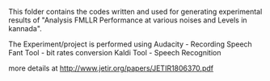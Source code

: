 This folder contains the codes written and used for generating 
experimental results of "Analysis FMLLR Performance at various
noises and Levels in kannada".

The Experiment/project is performed using
Audacity - Recording Speech
Fant Tool - bit rates conversion
Kaldi Tool - Speech Recognition

more details at 
http://www.jetir.org/papers/JETIR1806370.pdf 
